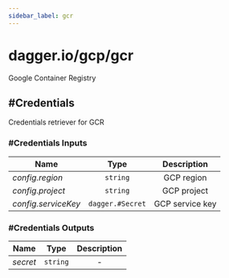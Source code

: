 ```yaml
---
sidebar_label: gcr
---
```


# dagger.io/gcp/gcr

Google Container Registry

## #Credentials

Credentials retriever for GCR

### #Credentials Inputs

| Name                  | Type                | Description        |
| -------------         |:-------------:      |:-------------:     |
|*config.region*        | `string`            |GCP region          |
|*config.project*       | `string`            |GCP project         |
|*config.serviceKey*    | `dagger.#Secret`    |GCP service key     |

### #Credentials Outputs

| Name             | Type              | Description        |
| -------------    |:-------------:    |:-------------:     |
|*secret*          | `string`          |-                   |
